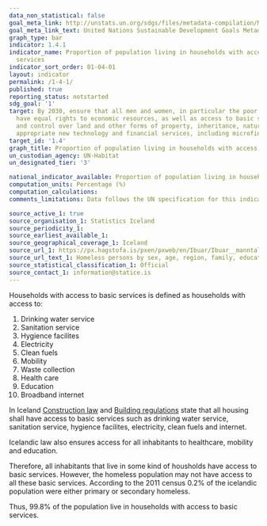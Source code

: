 ```yaml
---
data_non_statistical: false
goal_meta_link: http://unstats.un.org/sdgs/files/metadata-compilation/Metadata-Goal-1.pdf
goal_meta_link_text: United Nations Sustainable Development Goals Metadata (pdf 894kB)
graph_type: bar
indicator: 1.4.1
indicator_name: Proportion of population living in households with access to basic
  services
indicator_sort_order: 01-04-01
layout: indicator
permalink: /1-4-1/
published: true
reporting_status: notstarted
sdg_goal: '1'
target: By 2030, ensure that all men and women, in particular the poor and the vulnerable,
  have equal rights to economic resources, as well as access to basic services, ownership
  and control over land and other forms of property, inheritance, natural resources,
  appropriate new technology and financial services, including microfinance.
target_id: '1.4'
graph_title: Proportion of population living in households with access to basic services
un_custodian_agency: UN-Habitat
un_designated_tier: '3'

national_indicator_available: Proportion of population living in households with access to basic services
computation_units: Percentage (%)
computation_calculations: 
comments_limitations: Data follows the UN specification for this indicator. This indicator has been identified in collaboration with topic experts.

source_active_1: true
source_organisation_1: Statistics Iceland
source_periodicity_1: 
source_earliest_available_1: 
source_geographical_coverage_1: Iceland
source_url_1: https://px.hagstofa.is/pxen/pxweb/en/Ibuar/Ibuar__manntal__1manntalfjolsk/CEN09002.px
source_url_text_1: Homeless persons by sex, age, region, family, education and current activitystatus
source_statistical_classification_1: Official
source_contact_1: information@statice.is
---
```


Households with access to basic services is defined as households with access to: 

1) Drinking water service
2) Sanitation service
3) Hygience facilites
4) Electricity
5) Clean fuels
6) Mobility
7) Waste collection
8) Health care
9) Education 
10) Broadband internet

In Iceland [Construction law](https://www.althingi.is/lagas/nuna/2010160.html) and [Building regulations](http://www.mannvirkjastofnun.is/library/Skrar/Byggingarsvid/Byggingarreglugerd/Uppf%C3%A6r%C3%B0%20byggingarregluger%C3%B0%20eftir%208.%20breytingu%20-%20%C3%81SS%20m.%20aoskr%C3%A1%2023.2.2019.pdf) state that all housing shall have access to basic services such as drinking water service, sanitation service, hygience facilites, electricity, clean fuels and internet.

Icelandic law also ensures access for all inhabitants to healthcare, mobility and education. 

Therefore, all inhabitants that live in some kind of housholds have access to basic services. However, the homeless population may not have access to all these basic services. According to the 2011 census 0.2% of the icelandic population were either primary or secondary homeless.

Thus, 99.8% of the population live in households with access to basic services. 
